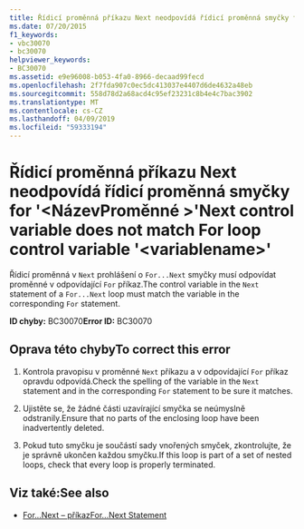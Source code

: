 ```yaml
---
title: Řídicí proměnná příkazu Next neodpovídá řídicí proměnná smyčky for "<variablename>.
ms.date: 07/20/2015
f1_keywords:
- vbc30070
- bc30070
helpviewer_keywords:
- BC30070
ms.assetid: e9e96008-b053-4fa0-8966-decaad99fecd
ms.openlocfilehash: 2f7fda907c0ec5dc413037e4407d6de4632a48eb
ms.sourcegitcommit: 558d78d2a68acd4c95ef23231c8b4e4c7bac3902
ms.translationtype: MT
ms.contentlocale: cs-CZ
ms.lasthandoff: 04/09/2019
ms.locfileid: "59333194"
---
```

# <a name="next-control-variable-does-not-match-for-loop-control-variable-variablename"></a><span data-ttu-id="4a989-102">Řídicí proměnná příkazu Next neodpovídá řídicí proměnná smyčky for '\<NázevProměnné >'</span><span class="sxs-lookup"><span data-stu-id="4a989-102">Next control variable does not match For loop control variable '\<variablename>'</span></span>
<span data-ttu-id="4a989-103">Řídicí proměnná v `Next` prohlášení o `For...Next` smyčky musí odpovídat proměnné v odpovídající `For` příkaz.</span><span class="sxs-lookup"><span data-stu-id="4a989-103">The control variable in the `Next` statement of a `For...Next` loop must match the variable in the corresponding `For` statement.</span></span>  
  
 <span data-ttu-id="4a989-104">**ID chyby:** BC30070</span><span class="sxs-lookup"><span data-stu-id="4a989-104">**Error ID:** BC30070</span></span>  
  
## <a name="to-correct-this-error"></a><span data-ttu-id="4a989-105">Oprava této chyby</span><span class="sxs-lookup"><span data-stu-id="4a989-105">To correct this error</span></span>  
  
1. <span data-ttu-id="4a989-106">Kontrola pravopisu v proměnné `Next` příkazu a v odpovídající `For` příkaz opravdu odpovídá.</span><span class="sxs-lookup"><span data-stu-id="4a989-106">Check the spelling of the variable in the `Next` statement and in the corresponding `For` statement to be sure it matches.</span></span>  
  
2. <span data-ttu-id="4a989-107">Ujistěte se, že žádné části uzavírající smyčka se neúmyslně odstranily.</span><span class="sxs-lookup"><span data-stu-id="4a989-107">Ensure that no parts of the enclosing loop have been inadvertently deleted.</span></span>  
  
3. <span data-ttu-id="4a989-108">Pokud tuto smyčku je součástí sady vnořených smyček, zkontrolujte, že je správně ukončen každou smyčku.</span><span class="sxs-lookup"><span data-stu-id="4a989-108">If this loop is part of a set of nested loops, check that every loop is properly terminated.</span></span>  
  
## <a name="see-also"></a><span data-ttu-id="4a989-109">Viz také:</span><span class="sxs-lookup"><span data-stu-id="4a989-109">See also</span></span>

- [<span data-ttu-id="4a989-110">For...Next – příkaz</span><span class="sxs-lookup"><span data-stu-id="4a989-110">For...Next Statement</span></span>](../../visual-basic/language-reference/statements/for-next-statement.md)

